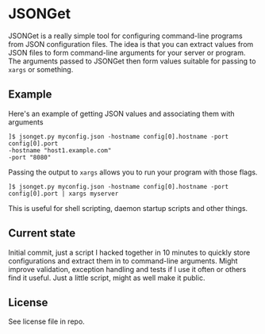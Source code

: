 # JSONGet

JSONGet is a really simple tool for configuring command-line programs from JSON configuration files. The idea is that you can extract values from JSON files to form command-line arguments for your server or program. The arguments passed to JSONGet then form values suitable for passing to `xargs` or something.

## Example

Here's an example of getting JSON values and associating them with arguments

```
]$ jsonget.py myconfig.json -hostname config[0].hostname -port config[0].port
-hostname "host1.example.com"
-port "8080"
```
  
Passing the output to `xargs` allows you to run your program with those flags.

```
]$ jsonget.py myconfig.json -hostname config[0].hostname -port config[0].port | xargs myserver
```

This is useful for shell scripting, daemon startup scripts and other things. 

## Current state

Initial commit, just a script I hacked together in 10 minutes to quickly store configurations and extract them in to command-line arguments. Might improve validation, exception handling and tests if I use it often or others find it useful. Just a little script, might as well make it public.

## License

See license file in repo.
